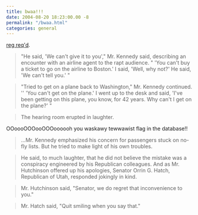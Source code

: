 ```yaml
---
title: bwaa!!!
date: 2004-08-20 18:23:00.00 -8
permalink: "/bwaa.html"
categories: general
---
```

[reg req'd](http://www.nytimes.com/2004/08/20/national/20flight.html?ex=1250654400&en=f0c8707234bed6fb&ei=5090&partner=rssuserland).

> "He said, 'We can't give it to you'," Mr. Kennedy said, describing an encounter with an airline agent to the rapt audience. " 'You can't buy a ticket to go on the airline to Boston.' I said, 'Well, why not?' He said, 'We can't tell you.' "

> "Tried to get on a plane back to Washington," Mr. Kennedy continued. '' 'You can't get on the plane.' I went up to the desk and said, 'I've been getting on this plane, you know, for 42 years. Why can't I get on the plane?' "

> The hearing room erupted in laughter.

OOoooOOOooOOOoooooh you waskawy tewwawist flag in the database!!

> ...Mr. Kennedy emphasized his concern for passengers stuck on no-fly lists. But he tried to make light of his own troubles.

> He said, to much laughter, that he did not believe the mistake was a conspiracy engineered by his Republican colleagues. And as Mr. Hutchinson offered up his apologies, Senator Orrin G. Hatch, Republican of Utah, responded jokingly in kind.

> Mr. Hutchinson said, "Senator, we do regret that inconvenience to you."

> Mr. Hatch said, "Quit smiling when you say that."
